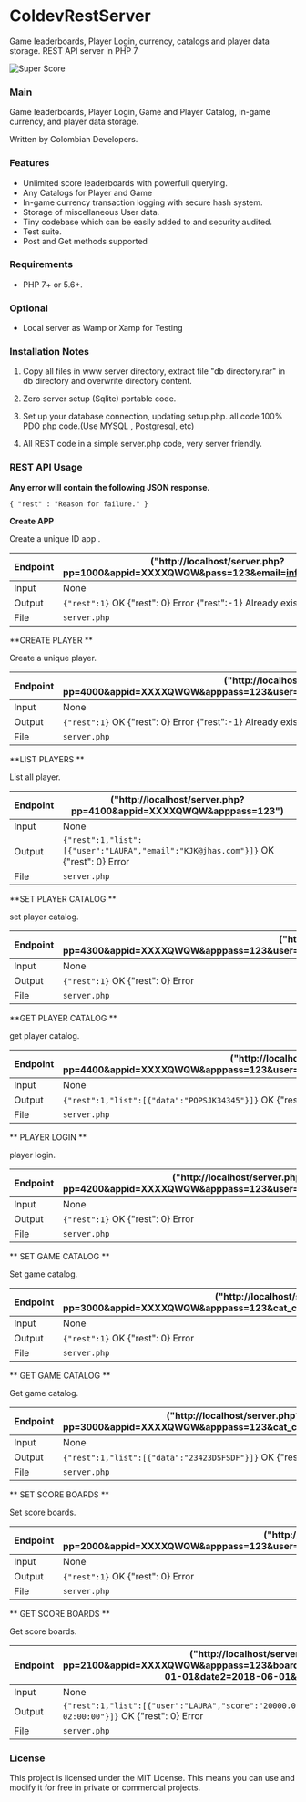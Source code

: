 # ColdevRestServer
Game leaderboards, Player Login, currency, catalogs  and player data storage. REST API server in PHP 7



<img src="https://preview.ibb.co/hdf4vc/LOGO_CRS.jpg" alt="Super Score" />

### Main

Game leaderboards, Player Login, Game and Player Catalog, in-game currency, and player data storage.

Written by Colombian Developers.

### Features

* Unlimited score leaderboards with powerfull querying.
* Any Catalogs for Player and Game
* In-game currency transaction logging with secure hash system.
* Storage of miscellaneous User data.
* Tiny codebase which can be easily added to and security audited.
* Test suite.
* Post and Get methods supported

### Requirements

* PHP 7+ or 5.6+.


### Optional

* Local server as Wamp or Xamp for Testing

### Installation Notes

1. Copy all files in www server directory, 
   extract file "db   directory.rar" in db directory and overwrite directory content. 

2. Zero server setup (Sqlite) portable code.

2. Set up your database connection,  updating setup.php. all code 100% PDO php code.(Use MYSQL , Postgresql, etc)

3. All REST code in a simple server.php code, very server friendly.

### REST API Usage

**Any error will contain the following JSON response.**

`{ "rest" : "Reason for failure." }`

**Create APP**

Create a unique ID app .

| Endpoint | ("http://localhost/server.php?pp=1000&appid=XXXXQWQW&pass=123&email=info@swdsd.com") | 
| --- | --- |
| Input | None |
| Output | `{"rest":1}` OK  {"rest": 0} Error   {"rest":-1} Already exists |
| File | `server.php` |

**CREATE PLAYER **

Create a unique player.

| Endpoint | ("http://localhost/server.php?pp=4000&appid=XXXXQWQW&apppass=123&user=LAURA&userpass=1234&email=KJK@jhas.com") | 
| --- | --- |
| Input | None |
| Output | `{"rest":1}` OK  {"rest": 0} Error   {"rest":-1} Already exists |
| File | `server.php` |
 

**LIST PLAYERS **

List all player.

| Endpoint | ("http://localhost/server.php?pp=4100&appid=XXXXQWQW&apppass=123") | 
| --- | --- |
| Input | None |
| Output | `{"rest":1,"list":[{"user":"LAURA","email":"KJK@jhas.com"}]}` OK  {"rest": 0} Error    |
| File | `server.php` |


**SET PLAYER CATALOG **

set player catalog.

| Endpoint | ("http://localhost/server.php?pp=4300&appid=XXXXQWQW&apppass=123&user=LAURA&userpass=1234&cat_code=BVBAVVBAS5&data=POPSJK34345") | 
| --- | --- |
| Input | None |
| Output | `{"rest":1}` OK  {"rest": 0} Error    |
| File | `server.php` |



**GET PLAYER CATALOG **

get player catalog.

| Endpoint | ("http://localhost/server.php?pp=4400&appid=XXXXQWQW&apppass=123&user=LAURA&userpass=1234&cat_code=BVBAVVBAS5") | 
| --- | --- |
| Input | None |
| Output | `{"rest":1,"list":[{"data":"POPSJK34345"}]}` OK  {"rest": 0} Error    |
| File | `server.php` |



** PLAYER LOGIN **

 player login.

| Endpoint | ("http://localhost/server.php?pp=4200&appid=XXXXQWQW&apppass=123&user=LAURA&userpass=1234") | 
| --- | --- |
| Input | None |
| Output | `{"rest":1}` OK  {"rest": 0} Error    |
| File | `server.php` |




** SET GAME CATALOG  **

 Set game catalog.

| Endpoint | ("http://localhost/server.php?pp=3000&appid=XXXXQWQW&apppass=123&cat_code=ASASASEWRE34&data=23423DSFSDF") | 
| --- | --- |
| Input | None |
| Output | `{"rest":1}` OK  {"rest": 0} Error    |
| File | `server.php` |



** GET GAME CATALOG  **

 Get game catalog.

| Endpoint | ("http://localhost/server.php?pp=3000&appid=XXXXQWQW&apppass=123&cat_code=ASASASEWRE34") | 
| --- | --- |
| Input | None |
| Output | `{"rest":1,"list":[{"data":"23423DSFSDF"}]}` OK  {"rest": 0} Error    |
| File | `server.php` |





** SET SCORE BOARDS **

 Set score boards.

| Endpoint | ("http://localhost/server.php?pp=2000&appid=XXXXQWQW&apppass=123&user=LAURA&userpass=1234&boardcode=highscore10&score=20000") | 
| --- | --- |
| Input | None |
| Output | `{"rest":1}` OK  {"rest": 0} Error    |
| File | `server.php` |



** GET SCORE BOARDS **

 Get score boards.

| Endpoint | ("http://localhost/server.php?pp=2100&appid=XXXXQWQW&apppass=123&boardcode=highscore10&date1=2018-01-01&date2=2018-06-01&count=10") | 
| --- | --- |
| Input | None |
| Output | `{"rest":1,"list":[{"user":"LAURA","score":"20000.0","scoredate":"2018-05-04 02:00:00"}]}` OK  {"rest": 0} Error    |
| File | `server.php` |




### License

This project is licensed under the MIT License. This means you can use and modify it for free in private or commercial projects.
